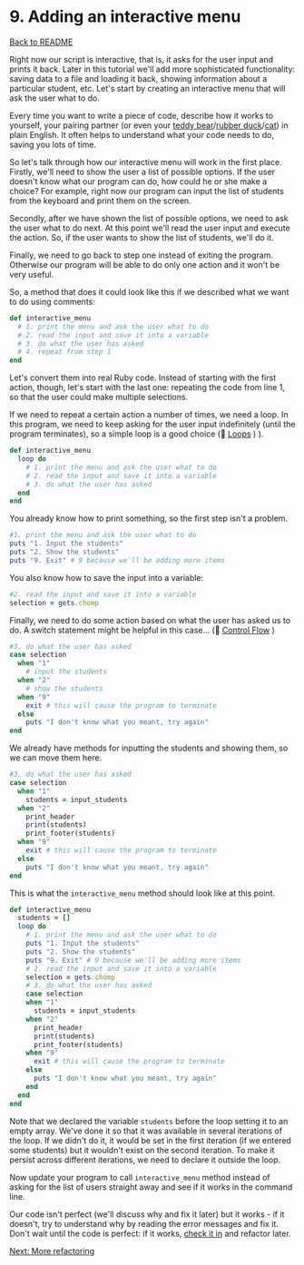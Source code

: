 # 9. Adding an interactive menu

[Back to README](README.md)

Right now our script is interactive, that is, it asks for the user input and prints it back. Later in this tutorial we'll add more sophisticated functionality: saving data to a file and loading it back, showing information about a particular student, etc. Let's start by creating an interactive menu that will ask the user what to do.

Every time you want to write a piece of code, describe how it works to yourself, your pairing partner (or even your [teddy bear](http://blog.adrianbolboaca.ro/2012/12/teddy-bear-pair-programming/)/[rubber duck](http://c2.com/cgi/wiki?RubberDucking)/[cat](http://i0.wp.com/agilescout.com/wp-content/uploads/2011/06/agile-pair-programming-cat-computer.jpg?w=800)) in plain English. It often helps to understand what your code needs to do, saving you lots of time.

So let's talk through how our interactive menu will work in the first place. Firstly, we'll need to show the user a list of possible options. If the user doesn't know what our program can do, how could he or she make a choice? For example, right now our program can input the list of students from the keyboard and print them on the screen.

Secondly, after we have shown the list of possible options, we need to ask the user what to do next. At this point we'll read the user input and execute the action. So, if the user wants to show the list of students, we'll do it.

Finally, we need to go back to step one instead of exiting the program. Otherwise our program will be able to do only one action and it won't be very useful.

So, a method that does it could look like this if we described what we want to do using comments:

````ruby
def interactive_menu  
  # 1. print the menu and ask the user what to do
  # 2. read the input and save it into a variable
  # 3. do what the user has asked
  # 4. repeat from step 1
end
````

Let's convert them into real Ruby code. Instead of starting with the first action, though, let's start with the last one: repeating the code from line 1, so that the user could make multiple selections.

If we need to repeat a certain action a number of times, we need a loop. In this program, we need to keep asking for the user input indefinitely (until the program terminates), so a simple loop is a good choice (:pill: [Loops](https://github.com/makersacademy/pre_course/blob/master/pills/loops.md) ) ).

````ruby
def interactive_menu
  loop do
    # 1. print the menu and ask the user what to do
    # 2. read the input and save it into a variable
    # 3. do what the user has asked
  end
end
````

You already know how to print something, so the first step isn't a problem.

````ruby
#1. print the menu and ask the user what to do
puts "1. Input the students"
puts "2. Show the students"
puts "9. Exit" # 9 because we'll be adding more items
````

You also know how to save the input into a variable:

````ruby
#2. read the input and save it into a variable
selection = gets.chomp
````

Finally, we need to do some action based on what the user has asked us to do. A switch statement might be helpful in this case… (:pill:  [Control Flow](https://github.com/makersacademy/pre_course/blob/master/pills/control_flow.md) )

````ruby
#3. do what the user has asked
case selection
  when "1"
    # input the students
  when "2"
    # show the students
  when "9"
    exit # this will cause the program to terminate
  else
    puts "I don't know what you meant, try again"
end
````

We already have methods for inputting the students and showing them, so we can move them here.

````ruby
#3. do what the user has asked
case selection
  when "1"
    students = input_students
  when "2"
    print_header
    print(students)
    print_footer(students)
  when "9"
    exit # this will cause the program to terminate
  else
    puts "I don't know what you meant, try again"
end
````

This is what the `interactive_menu` method should look like at this point.

````ruby
def interactive_menu
  students = []
  loop do
    # 1. print the menu and ask the user what to do
    puts "1. Input the students"
    puts "2. Show the students"
    puts "9. Exit" # 9 because we'll be adding more items
    # 2. read the input and save it into a variable
    selection = gets.chomp
    # 3. do what the user has asked
    case selection
    when "1"
      students = input_students
    when "2"
      print_header
      print(students)
      print_footer(students)
    when "9"
      exit # this will cause the program to terminate
    else
      puts "I don't know what you meant, try again"
    end
  end
end
````

Note that we declared the variable `students` before the loop setting it to an empty array. We've done it so that it was available in several iterations of the loop. If we didn't do it, it would be set in the first iteration (if we entered some students) but it wouldn't exist on the second iteration. To make it persist across different iterations, we need to declare it outside the loop.

Now update your program to call `interactive_menu` method instead of asking for the list of users straight away and see if it works in the command line.

Our code isn't perfect (we'll discuss why and fix it later) but it works - if it doesn't, try to understand why by reading the error messages and fix it. Don't wait until the code is perfect: if it works, [check it in](http://gitref.org/basic/#commit) and refactor later.

[Next: More refactoring](10_more_refactoring.md)
